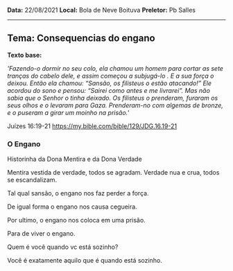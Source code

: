 **Data:** 22/08/2021
**Local:** Bola de Neve Boituva
**Preletor:** Pb Salles

---

## **Tema:**  Consequencias do engano

**Texto base:**

_'Fazendo-o dormir no seu colo, ela chamou um homem para cortar as sete tranças do cabelo dele, e assim começou a subjugá-lo . E a sua força o deixou. Então ela chamou: “Sansão, os filisteus o estão atacando!” Ele acordou do sono e pensou: “Sairei como antes e me livrarei”. Mas não sabia que o Senhor o tinha deixado. Os filisteus o prenderam, furaram os seus olhos e o levaram para Gaza. Prenderam-no com algemas de bronze, e o puseram a girar um moinho na prisão.'_

Juízes 16:19-21
https://my.bible.com/bible/129/JDG.16.19-21

### O Engano

Historinha da Dona Mentira e da Dona Verdade

Mentira vestida de verdade, todos se agradam.
Verdade nua e crua, todos se escandalizam.

Tal qual sansão, o engano nos faz perder a força.

De igual forma o engano nos causa cegueira.

Por ultimo, o engano nos coloca em uma prisão.

Para de viver o engano.

Quem é você quando vc está sozinho?

Você é exatamente aquilo que é quando está sozinho.

